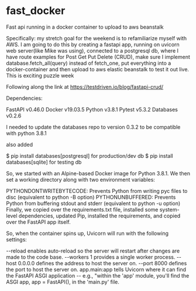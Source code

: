 # fast_docker
Fast api running in a docker container to upload to aws beanstalk 

Specifically:
my stretch goal for the weekend is to refamiliarize myself with AWS. I am going to do this by creating a fastapi app, running on uvicorn web server(like Mike was using), connected to a postgresql db, where I have route examples for Post Get Put Delete (CRUD), make sure I implement database.fetch_all(query) instead of fetch_one,  put everything into a docker-container and then upload to aws elastic beanstalk to test it out live.
This is exciting puzzle week


Following along the link at 
https://testdriven.io/blog/fastapi-crud/

Dependencies:

FastAPI v0.46.0
Docker v19.03.5
Python v3.8.1
Pytest v5.3.2
Databases v0.2.6

I needed to update the databases repo to version 0.3.2 to be compatible with python 3.8.1

also added 

$ pip install databases[postgresql] for production/dev db
$ pip install databases[sqlite] for testing db

So, we started with an Alpine-based Docker image for Python 3.8.1. We then set a working directory along with two environment variables:

PYTHONDONTWRITEBYTECODE: Prevents Python from writing pyc files to disc (equivalent to python -B option)
PYTHONUNBUFFERED: Prevents Python from buffering stdout and stderr (equivalent to python -u option)
Finally, we copied over the requirements.txt file, installed some system-level dependencies, updated Pip, installed the requirements, and copied over the FastAPI app itself.



So, when the container spins up, Uvicorn will run with the following settings:

--reload enables auto-reload so the server will restart after changes are made to the code base.
--workers 1 provides a single worker process.
--host 0.0.0.0 defines the address to host the server on.
--port 8000 defines the port to host the server on.
app.main:app tells Uvicorn where it can find the FastAPI ASGI application -- e.g., "within the 'app' module, you'll find the ASGI app, app = FastAPI(), in the 'main.py' file.
